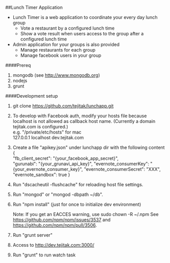 ##Lunch Timer Application
 * Lunch Timer is a web application to coordinate your every day lunch group
   * Vote a restaurant by a configured lunch time
   * Show a vote result when users access to the group after a configured lunch time
 * Admin application for your groups is also provided
   * Manage restaurants for each group
   * Manage facebook users in your group

####Prereq
1. mongodb (see http://www.mongodb.org)
2. nodejs
3. grunt

####Development setup

1. git clone https://github.com/tejitak/lunchapp.git

2. To develop with Facebook auth, modify your hosts file because localhost is not allowed as callback host name. (Currently a domain tejitak.com is configured.)  
e.g. "/private/etc/hosts" for mac  
127.0.0.1       localhost dev.tejitak.com

3. Create a file "apikey.json" under lunchapp dir with the following content  
    {  
        "fb_client_secret": "{your_facebook_app_secret}",  
        "gurunabi": "{your_grunavi_api_key}",
        "evernote_consumerKey": "{your_evernote_consumer_key}",
        "evernote_consumerSecret": "XXX",
        "evernote_sandbox": true
    }  

4. Run "dscacheutil -flushcache" for reloading host file settings.

5. Run "mongod" or "mongod -dbpath ~/db".

6. Run "npm install" (just for once to initialize dev environment)

    Note: If you get an EACCES warning, use sudo chown -R <username> ~/.npm
    See https://github.com/npm/npm/issues/3537 and https://github.com/npm/npm/pull/3506.

7. Run "grunt server"

8. Access to http://dev.tejitak.com:3000/

8. Run "grunt" to run watch task
